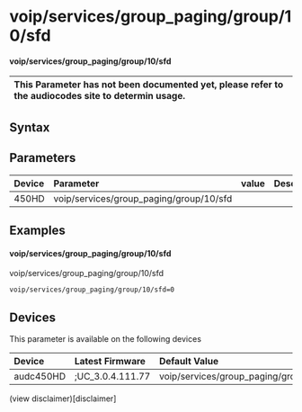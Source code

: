 ﻿---
description: voip/services/group_paging/group/10/sfd
search: false
---

# voip/services/group_paging/group/10/sfd

#### voip/services/group_paging/group/10/sfd


| This Parameter has not been documented yet, please refer to the audiocodes site to determin usage.  | 
| :--- |

## Syntax

## Parameters
|Device|Parameter|value|Description|
|:---|:---|:---|:---|
| 450HD | voip/services/group_paging/group/10/sfd |  |  |

## Examples
#### voip/services/group_paging/group/10/sfd

voip/services/group_paging/group/10/sfd

```
voip/services/group_paging/group/10/sfd=0
```

## Devices
This parameter is available on the following devices

| Device | Latest Firmware | Default Value |
|:---|:---|:---|
| audc450HD | ;UC_3.0.4.111.77 | voip/services/group_paging/group/10/sfd=0 

(view disclaimer)[disclaimer]
